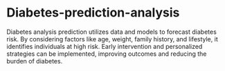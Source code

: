 # Diabetes-prediction-analysis
Diabetes analysis prediction utilizes data and models to forecast diabetes risk. By considering factors like age, weight, family history, and lifestyle, it identifies individuals at high risk. Early intervention and personalized strategies can be implemented, improving outcomes and reducing the burden of diabetes.
